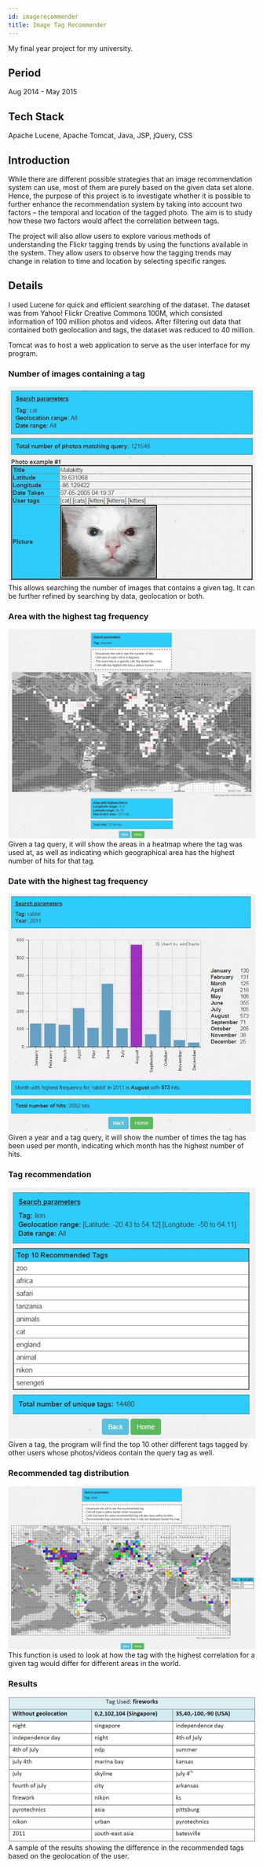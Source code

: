 ```yaml
---
id: imagerecommender
title: Image Tag Recommender
---
```


My final year project for my university.

## Period
Aug 2014 - May 2015

## Tech Stack
Apache Lucene, Apache Tomcat, Java, JSP, jQuery, CSS

## Introduction
While there are different possible strategies that an image recommendation system can use, most of them are purely based on the given data set alone. Hence, the purpose of this project is to investigate whether it is possible to further enhance the recommendation system by taking into account two factors – the temporal and location of the tagged photo. The aim is to study how these two factors would affect the correlation between tags.

The project will also allow users to explore various methods of understanding the Flickr tagging trends by using the functions available in the system. They allow users to observe how the tagging trends may change in relation to time and location by selecting specific ranges.

## Details
I used Lucene for quick and efficient searching of the dataset. The dataset was from Yahoo! Flickr Creative Commons 100M, which consisted information of 100 million photos and videos. After filtering out data that contained both geolocation and tags, the dataset was reduced to 40 million.

Tomcat was to host a web application to serve as the user interface for my program.

### Number of images containing a tag
![fyp2](/img/fyp2.jpg)
This allows searching the number of images that contains a given tag. It can be further refined by searching by data, geolocation or both.

### Area with the highest tag frequency
![fyp4](/img/fyp4.jpg)
Given a tag query, it will show the areas in a heatmap where the tag was used at, as well as indicating which geographical area has the highest number of hits for that tag.

### Date with the highest tag frequency
![fyp5](/img/fyp5.jpg)
Given a year and a tag query, it will show the number of times the tag has been used per month, indicating which month has the highest number of hits.

### Tag recommendation
![fyp6](/img/fyp6.jpg)
Given a tag, the program will find the top 10 other different tags tagged by other users whose photos/videos contain the query tag as well.

### Recommended tag distribution
![fyp7](/img/fyp7.jpg)
This function is used to look at how the tag with the highest correlation for a given tag would differ for different areas in the world.

### Results
![fyp8](/img/fyp8.JPG)
A sample of the results showing the difference in the recommended tags based on the geolocation of the user.
